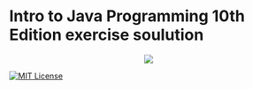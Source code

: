 
# Intro to Java Programming 10th Edition exercise soulution  


<center><img src = "https://m.media-amazon.com/images/I/51hOnFPzUfL._SX398_BO1,204,203,200_.jpg"></center>


[![MIT License](https://img.shields.io/badge/License-MIT-green.svg)](https://choosealicense.com/licenses/mit/)







